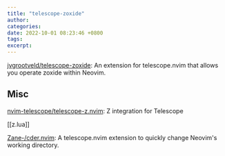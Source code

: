 ```yaml
---
title: "telescope-zoxide"
author: 
categories: 
date: 2022-10-01 08:23:46 +0800
tags: 
excerpt: 
---
```


[jvgrootveld/telescope-zoxide](https://github.com/jvgrootveld/telescope-zoxide): An extension for telescope.nvim that allows you operate zoxide within Neovim.



## Misc

[nvim-telescope/telescope-z.nvim](https://github.com/nvim-telescope/telescope-z.nvim): Z integration for Telescope

[[z.lua]]


[Zane-/cder.nvim](https://github.com/Zane-/cder.nvim): A telescope.nvim extension to quickly change Neovim's working directory.









